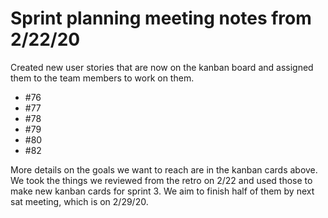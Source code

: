 # Sprint planning meeting notes from 2/22/20

Created new user stories that are now on the kanban board and assigned them to the team members to work on them.
- #76
- #77
- #78
- #79
- #80
- #82

More details on the goals we want to reach are in the kanban cards above. We took the things we reviewed from the retro on 2/22 and used those to make new kanban cards for sprint 3. 
We aim to finish half of them by next sat meeting, which is on 2/29/20.

